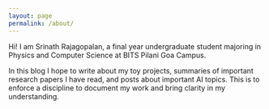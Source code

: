 ```yaml
---
layout: page
permalink: /about/
---
```


Hi! I am Srinath Rajagopalan, a final year undergraduate student majoring in Physics and Computer Science at BITS Pilani Goa Campus.

In this blog I hope to write about my toy projects, summaries of important research papers I have read, and posts about important AI topics. This is to enforce a discipline to document my work and bring clarity in my understanding.
